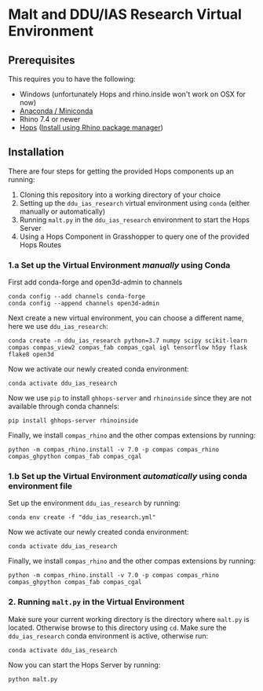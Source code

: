 # Malt and DDU/IAS Research Virtual Environment

## Prerequisites

This requires you to have the following:
- Windows (unfortunately Hops and rhino.inside won't work on OSX for now)
- [Anaconda / Miniconda](https://www.anaconda.com/products/individual)
- Rhino 7.4 or newer
- [Hops](https://developer.rhino3d.com/guides/grasshopper/hops-component/) ([Install using Rhino package manager](rhino://package/search?name=hops))

## Installation

There are four steps for getting the provided Hops components up an running:
1. Cloning this repository into a working directory of your choice
2. Setting up the `ddu_ias_research` virtual environment using `conda` (either manually or automatically)
3. Running `malt.py` in the `ddu_ias_research` environment to start the Hops Server
4. Using a Hops Component in Grasshopper to query one of the provided Hops Routes

### 1.a Set up the Virtual Environment *manually* using Conda

First add conda-forge and open3d-admin to channels
```
conda config --add channels conda-forge
conda config --append channels open3d-admin
```

Next create a new virtual environment, you can choose a different name, here
we use `ddu_ias_research`:
```
conda create -n ddu_ias_research python=3.7 numpy scipy scikit-learn compas compas_view2 compas_fab compas_cgal igl tensorflow h5py flask flake8 open3d
```

Now we activate our newly created conda environment:
```
conda activate ddu_ias_research
```

Now we use `pip` to install `ghhops-server` and `rhinoinside` since they are
not available through conda channels:
```
pip install ghhops-server rhinoinside
```

Finally, we install `compas_rhino` and the other compas extensions by running:
```
python -m compas_rhino.install -v 7.0 -p compas compas_rhino compas_ghpython compas_fab compas_cgal
```

### 1.b Set up the Virtual Environment *automatically* using conda environment file

Set up the environment `ddu_ias_research` by running:
```
conda env create -f "ddu_ias_research.yml"
```

Now we activate our newly created conda environment:
```
conda activate ddu_ias_research
```

Finally, we install `compas_rhino` and the other compas extensions by running:
```
python -m compas_rhino.install -v 7.0 -p compas compas_rhino compas_ghpython compas_fab compas_cgal
```

### 2. Running `malt.py` in the Virtual Environment

Make sure your current working directory is the directory where `malt.py` 
is located. Otherwise browse to this directory using `cd`. Make sure the
`ddu_ias_research` conda environment is active, otherwise run:
```
conda activate ddu_ias_research
```

Now you can start the Hops Server by running:
```
python malt.py
```

